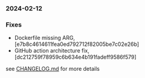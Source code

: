 ### 2024-02-12

### Fixes
+ Dockerfile missing ARG, [e7b8c4614611fea0ed792712f82005be7c02e26b]
+ GitHub action architecture fix, [dc212759f78959c6b634e4b191fadeff9586f579]

see <a href='https://github.com/mrjackwills/flightbox_backend/blob/main/CHANGELOG.md'>CHANGELOG.md</a> for more details
